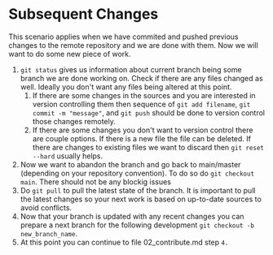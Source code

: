 # Subsequent Changes

This scenario applies when we have commited and pushed previous changes to the remote repository and we are done with them. Now we will want to do some new piece of work.

1. `git status` gives us information about current branch being some branch we are done working on. Check if there are any files changed as well. Ideally you don't want any files being altered at this point.
   1. If there are some changes in the sources and you are interested in version controlling them then sequence of `git add filename`, `git commit -m "message"`, and `git push` should be done to version control those changes remotely.
   2. If there are some changes you don't want to version control there are couple options. If there is a new file the file can be deleted. If there are changes to existing files we want to discard then `git reset --hard` usually helps.
2. Now we want to abandon the branch and go back to main/master (depending on your repository convention). To do so do `git checkout main`. There should not be any blockig issues
3. Do `git pull` to pull the latest state of the branch. It is important to pull the latest changes so your next work is based on up-to-date sources to avoid conflicts.
4. Now that your branch is updated with any recent changes you can prepare a next branch for the following development `git checkout -b new_branch_name`.
5. At this point you can continue to file 02_contribute.md step `4.`